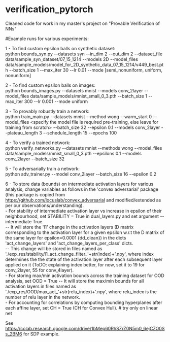 # verification_pytorch
Cleaned code for work in my master's project on "Provable Verification of NNs"

#Example runs for various experiments:<br/>

1 - To find custom epsilon balls on synthetic dataset:<br/>
	python bounds_syn.py --datasets syn --in_dim 2 --out_dim 2 --dataset_file data/sample_syn_dataset/07_15_1214 --models 2D --model_files data/sample_models/model_for_2D_synthetic_data_07_15_1214/v449_best.pth --batch_size 1 --max_iter 30 --lr 0.01 --mode [semi_nonuniform, uniform, nonuniform]

2 - To find custom epsilon balls on images:<br/>
	python bounds_images.py --datasets mnist --models conv_2layer --model_files data/sample_models/mnist_small_0_3.pth --batch_size 1 --max_iter 300 --lr 0.001 --mode uniform

3 - To provably robustly train a network:<br/>
	python train_main.py --datasets mnist --method wong --warm_start 0 --model_files <specify the model file is required pre-training, else leave for training from scratch> --batch_size 32 --epsilon 0.1 --models conv_2layer --plateau_length 3 --schedule_length 15 --epochs 100

4 - To verify a trained network:<br/>
	python verify_networks.py --datasets mnist --methods wong --model_files data/sample_models/mnist_small_0_3.pth --epsilons 0.1 --models conv_2layer --batch_size 32

5 - To adversarially train a network:<br/>
	python adv_trainer.py --model conv_2layer --batch_size 16 --epsilon 0.2

6 - To store data (bounds) on intermediate activation layers for various analysis, change variables as follows in the 'convex adversarial' package (this package is copied from https://github.com/locuslab/convex_adversarial and modified/extended as per our observations/understanding).<br/>
	- For stability of intermediate activation layer vs increase in epsilon of their neighbourhood, set STABILITY = True in dual_layers.py and set argument --intermediate True.<br/>
		-- It will store the 'l1' change in the activation layers (D matrix corresponding to the activation layer for a given epsilon w.r.t the D matrix of the same layer for epsilon=0.0001 {dd_clean}) in the dicts 'act_change_layers' and 'act_change_layers_per_class' dicts.<br/>
		-- This change will be stored in files named as './exp_res/stability/l1_act_change_filter_'+str(index)+'.npy', where index determines the the state of the activation layer after each subsequent layer applied on it (ToDO: explaining index better, for now, set it to 19 for conv_2layer, 55 for conv_4layer).<br/>
	- For storing max/min activation bounds across the training dataset for OOD analysis, set OOD = True
		-- It will store the max/min bounds for all activation layers in files named  as './exp_res/OOD/max_act_'+str(relu_index)+'.npy', where relu_index is the number of relu layer in the network.<br/>
	- For accounting for correlations by computing bounding hyperplanes after each affine layer, set CH = True (CH for Convex Hull). # try only on linear net

See https://colab.research.google.com/drive/1bMep60RhSZrZ0N5m0_6ejCZO0Ss_2BM6 for SDP example.
